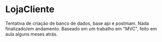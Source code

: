 # LojaCliente
Tentativa de criação de banco de dados, base api e postmam. Nada finalizado/em andamento.
Baseado em um trabalho em "MVC", feito em aula alguns meses atrás.

